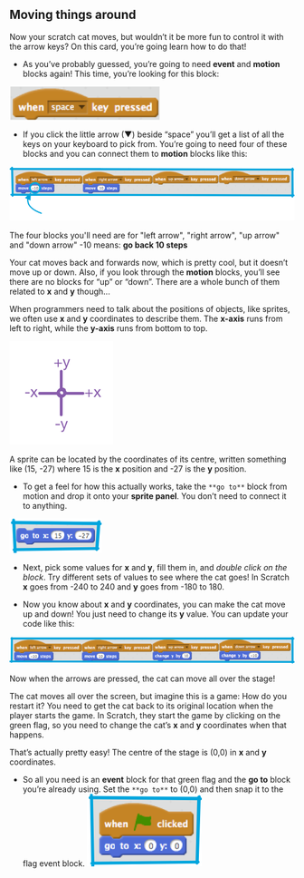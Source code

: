 ## Moving things around

Now your scratch cat moves, but wouldn’t it be more fun to control it with the arrow keys? On this card, you’re going learn how to do that!

+ As you’ve probably guessed, you’re going to need **event** and **motion** blocks again! This time, you’re looking for this block: 

![](images/moving1.png)

+ If you click the little arrow (▼) beside “space” you’ll get a list of all the keys on your keyboard to pick from. You’re going to need four of these blocks and you can connect them to **motion** blocks like this: 

![](images/moving2.png)

The four blocks you'll need are for "left arrow", "right arrow", "up arrow" and "down arrow"
-10 means: **go back 10 steps**


Your cat moves back and forwards now, which is pretty cool, but it doesn’t move up or down. Also, if you look through the **motion** blocks, you’ll see there are no blocks for “up” or “down”. There are a whole bunch of them related to **x** and **y** though...

When programmers need to talk about the positions of objects, like sprites, we often use **x** and **y** coordinates to describe them. The **x-axis** runs from left to right, while the **y-axis** runs from bottom to top. 

![](images/moving3.png)

A sprite can be located by the coordinates of its centre, written something like (15, -27) where 15 is the **x** position and -27 is the **y** position.

+ To get a feel for how this actually works, take the `**go to**` block from motion and drop it onto your **sprite panel**. You don’t need to connect it to anything. 

![](images/moving4.png)

+ Next, pick some values for **x** and **y**, fill them in, and _double click on the block_. Try different sets of values to see where the cat goes! In Scratch **x** goes from -240 to 240 and **y** goes from -180 to 180.

+ Now you know about **x** and **y** coordinates, you can make the cat move up and down! You just need to change its **y** value. You can update your code like this: 

![](images/moving5.png)

Now when the arrows are pressed, the cat can move all over the stage!

The cat moves all over the screen, but imagine this is a game: How do you restart it? You need to get the cat back to its original location when the player starts the game. In Scratch, they start the game by clicking on the green flag, so you need to change the cat’s **x** and **y** coordinates when that happens.

That’s actually pretty easy! The centre of the stage is (0,0) in **x** and **y** coordinates. 

+ So all you need is an **event** block for that green flag and the **go to** block you’re already using. Set the `**go to**` to (0,0) and then snap it to the flag event block. ![](images/moving6.png)